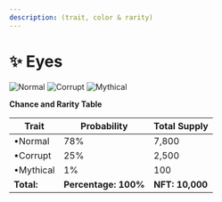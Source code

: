 ```yaml
---
description: (trait, color & rarity)
---
```


# ✨ Eyes

![Normal](https://storage.googleapis.com/poninis/Traits/9-eyes/\_Normal.png) ![Corrupt](https://storage.googleapis.com/poninis/Traits/9-eyes/\_Corrupt.png) ![Mythical](https://storage.googleapis.com/poninis/Traits/9-eyes/\_Mythical.png)



**Chance and Rarity Table**

| Trait       | Probability          | Total Supply    |
| ----------- | -------------------- | --------------- |
| •Normal     | 78%                  | 7,800           |
| •Corrupt    | 25%                  | 2,500           |
| •Mythical   | 1%                   | 100             |
| **Total:**  | **Percentage: 100%** | **NFT: 10,000** |
